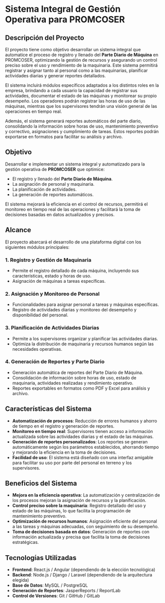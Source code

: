# Sistema Integral de Gestión Operativa para PROMCOSER

## Descripción del Proyecto
El proyecto tiene como objetivo desarrollar un sistema integral que automatice el proceso de registro y llenado del **Parte Diario de Máquina** en PROMCOSER, optimizando la gestión de recursos y asegurando un control preciso sobre el uso y rendimiento de la maquinaria. Este sistema permitirá registrar y asignar tanto al personal como a las maquinarias, planificar actividades diarias y generar reportes detallados.

El sistema incluirá módulos específicos adaptados a los distintos roles en la empresa, brindando a cada usuario la capacidad de registrar sus actividades, documentar el estado de las máquinas y monitorear su propio desempeño. Los operadores podrán registrar las horas de uso de las máquinas, mientras que los supervisores tendrán una visión general de las operaciones en tiempo real.

Además, el sistema generará reportes automáticos del parte diario, consolidando la información sobre horas de uso, mantenimiento preventivo y correctivo, asignaciones y cumplimiento de tareas. Estos reportes podrán exportarse en formatos para facilitar su análisis y archivo.

## Objetivo
Desarrollar e implementar un sistema integral y automatizado para la gestión operativa de **PROMCOSER** que optimice:
- El registro y llenado del **Parte Diario de Máquina**.
- La asignación de personal y maquinaria.
- La planificación de actividades.
- La generación de reportes automáticos.

El sistema mejorará la eficiencia en el control de recursos, permitirá el monitoreo en tiempo real de las operaciones y facilitará la toma de decisiones basadas en datos actualizados y precisos.

## Alcance
El proyecto abarcará el desarrollo de una plataforma digital con los siguientes módulos principales:

### 1. **Registro y Gestión de Maquinaria**
- Permite el registro detallado de cada máquina, incluyendo sus características, estado y horas de uso.
- Asignación de máquinas a tareas específicas.

### 2. **Asignación y Monitoreo de Personal**
- Funcionalidades para asignar personal a tareas y máquinas específicas.
- Registro de actividades diarias y monitoreo del desempeño y disponibilidad del personal.

### 3. **Planificación de Actividades Diarias**
- Permite a los supervisores organizar y planificar las actividades diarias.
- Optimiza la distribución de maquinaria y recursos humanos según las necesidades operativas.

### 4. **Generación de Reportes y Parte Diario**
- Generación automática de reportes del Parte Diario de Máquina.
- Consolidación de información sobre horas de uso, estado de maquinaria, actividades realizadas y rendimiento operativo.
- Reportes exportables en formatos como PDF y Excel para análisis y archivo.

## Características del Sistema
- **Automatización de procesos**: Reducción de errores humanos y ahorro de tiempo en el registro y generación de reportes.
- **Monitoreo en tiempo real**: Supervisores tienen acceso a información actualizada sobre las actividades diarias y el estado de las máquinas.
- **Generación de reportes personalizados**: Los reportes se generan automáticamente según los parámetros establecidos, ahorrando tiempo y mejorando la eficiencia en la toma de decisiones.
- **Facilidad de uso**: El sistema está diseñado con una interfaz amigable para facilitar su uso por parte del personal en terreno y los supervisores.

## Beneficios del Sistema
- **Mejora en la eficiencia operativa**: La automatización y centralización de los procesos mejoran la asignación de recursos y la planificación.
- **Control preciso sobre la maquinaria**: Registro detallado del uso y estado de las máquinas, lo que facilita la programación de mantenimiento preventivo.
- **Optimización de recursos humanos**: Asignación eficiente del personal a las tareas y máquinas adecuadas, con seguimiento de su desempeño.
- **Toma de decisiones basada en datos**: Generación de reportes con información actualizada y precisa que facilita la toma de decisiones estratégicas.

## Tecnologías Utilizadas
- **Frontend**: React.js / Angular (dependiendo de la elección tecnológica)
- **Backend**: Node.js / Django / Laravel (dependiendo de la arquitectura elegida)
- **Base de Datos**: MySQL / PostgreSQL
- **Generación de Reportes**: JasperReports / ReportLab
- **Control de Versiones**: Git / GitHub / GitLab


